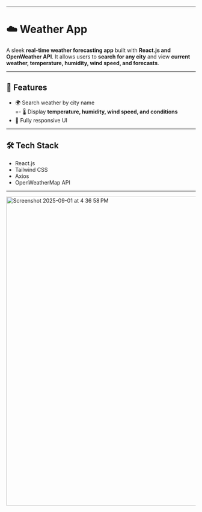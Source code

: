 
---
# ☁️ Weather App  

A sleek **real-time weather forecasting app** built with **React.js and OpenWeather API**. It allows users to **search for any city** and view **current weather, temperature, humidity, wind speed, and forecasts**.  

---

## 🚀 Features  

- 🌍 Search weather by city name  
=- 🌡️ Display **temperature, humidity, wind speed, and conditions**  
- 📱 Fully responsive UI  

---

## 🛠️ Tech Stack  

- React.js  
- Tailwind CSS  
- Axios  
- OpenWeatherMap API  

---


<img width="1440" height="820" alt="Screenshot 2025-09-01 at 4 36 58 PM" src="https://github.com/user-attachments/assets/d7bb4dce-cdda-4297-b287-c96ddd633b70" />
